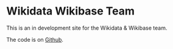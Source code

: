 # Wikidata Wikibase Team

This is an in development site for the Wikidata & Wikibase team.

The code is on [Github](https://github.com/wmde/wikidata-wikibase-team).

